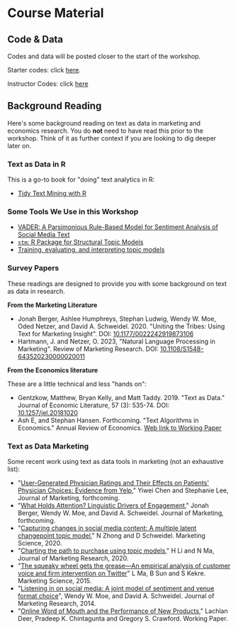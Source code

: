 # Course Material

## Code & Data

Codes and data will be posted closer to the start of the workshop.

Starter codes: click [here](https://github.com/deer-marketing-lab/2023-03-21-adelaide/raw/main/assets/starter_code.zip).

Instructor Codes: click [here](https://github.com/deer-marketing-lab/2023-03-21-adelaide/raw/main/assets/instructor_code.zip)


## Background Reading

Here's some background reading on text as data in marketing and economics research. 
You do **not** need to have read this prior to the workshop.
Think of it as further context if you are looking to dig deeper later on.

### Text as Data in R

This is a go-to book for "doing" text analytics in R:

* [Tidy Text Mining with R][tidytext]

### Some Tools We Use in this Workshop

* [VADER: A Parsimonious Rule-Based Model for Sentiment Analysis of Social Media Text](https://ojs.aaai.org/index.php/ICWSM/article/view/14550)
* [`stm`: R Package for Structural Topic Models](https://cran.r-project.org/web/packages/stm/vignettes/stmVignette.pdf) 
* [Training, evaluating, and interpreting topic models](https://juliasilge.com/blog/evaluating-stm/)

### Survey Papers

These readings are designed to provide you with some background on text as data in research.

**From the Marketing Literature**

* Jonah Berger, Ashlee Humphreys, Stephan Ludwig, Wendy W. Moe,
Oded Netzer, and David A. Schweidel. 2020. "Uniting the Tribes: Using Text
for Marketing Insight". DOI: [10.1177/0022242919873106](https://journals.sagepub.com/doi/10.1177/0022242919873106)
* Hartmann, J. and Netzer, O. 2023, "Natural Language Processing in Marketing". Review of Marketing Research. DOI: [10.1108/S1548-643520230000020011](https://doi.org/10.1108/S1548-643520230000020011)

**From the Economics literature**

These are a little technical and less "hands on":

* Gentzkow, Matthew, Bryan Kelly, and Matt Taddy. 2019. "Text as Data." Journal of Economic Literature, 57 (3): 535-74. DOI: [10.1257/jel.20181020](https://www.aeaweb.org/articles?id=10.1257/jel.20181020) 
* Ash E, and Stephan Hansen. Forthcoming. "Text Algorithms in Economics." Annual Review of Economics. [Web link to Working Paper](https://elliottash.com/wp-content/uploads/2022/08/annual_reviews_chapter-2022-08-16.pdf)

### Text as Data Marketing

Some recent work using text as data tools in marketing (not an exhaustive list):

* "[User-Generated Physician Ratings and Their Effects on Patients' Physician Choices: Evidence from Yelp](https://journals.sagepub.com/doi/abs/10.1177/00222429221146511)," Yiwei Chen and Stephanie Lee, Journal of Marketing, forthcoming.
* "[What Holds Attention? Linguistic Drivers of Engagement](https://journals.sagepub.com/doi/abs/10.1177/00222429231152880)," Jonah Berger, Wendy W. Moe, and David A. Schweidel. Journal of Marketing, forthcoming.
* "[Capturing changes in social media content: A multiple latent changepoint topic model](https://pubsonline.informs.org/doi/abs/10.1287/mksc.2019.1212)," N Zhong and D Schweidel. Marketing Science, 2020.
* "[Charting the path to purchase using topic models](https://journals.sagepub.com/doi/pdf/10.1177/0022243720954376)," H Li and N Ma, Journal of Marketing Research, 2020.
* "[The squeaky wheel gets the grease—An empirical analysis of customer voice and firm intervention on Twitter](https://pubsonline.informs.org/doi/abs/10.1287/mksc.2015.0912)" L Ma, B Sun and S Kekre. Marketing Science, 2015.
* "[Listening in on social media: A joint model of sentiment and venue format choice](https://journals.sagepub.com/doi/pdf/10.1509/jmr.12.0424)",  Wendy W. Moe, and David A. Schweidel. Journal of Marketing Research, 2014.
* "[Online Word of Mouth and the Performance of New Products](https://papers.ssrn.com/sol3/papers.cfm?abstract_id=4227912)," Lachlan Deer, Pradeep K. Chintagunta and Gregory S. Crawford. Working Paper.

[tidytext]: https://www.tidytextmining.com/
